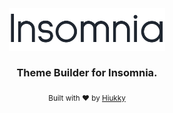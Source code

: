 <div align="center">
  <img width="250" alt="insomnia logo" src="../../assets/insomnia.svg"/>
</div>

<h3 align="center"> Theme Builder for Insomnia. </h3>

<p align="center">
  <sub>Built with ❤︎ by <a href="https://hiukky.com">Hiukky</a>
  <br/>
</p>

<br>
